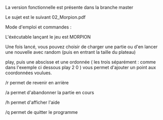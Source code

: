La version fonctionnelle est présente dans la branche master

Le sujet est le suivant 02_Morpion.pdf

Mode d'emploi et commandes :

L'éxécutable lançant le jeu est MORPION

Une fois lancé, vous pouvez choisir de charger une partie ou d'en lancer une nouvelle avec random (puis en entrant la taille du plateau)

play, puis une abscisse et une ordonnée (    les trois séparément : comme dans l'exemple ci dessous
                                                        play
                                                        2
                                                        0
                                                    ) vous permet d'ajouter un point aux coordonnées voulues. 
                                                    
/r permet de revenir en arrière

/a permet d'abandonner la partie en cours

/h permet d'afficher l'aide

/q permet de quitter le programme
